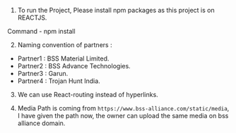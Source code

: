 1. To run the Project, Please install npm packages as this project is on REACTJS.

Command - npm install

2. Naming convention of partners : 

 - Partner1 : BSS Material Limited.
 - Partner2 : BSS Advance Technologies.
 - Partner3 : Garun.
 - Partner4 : Trojan Hunt India.

3. We can use React-routing instead of hyperlinks.

4. Media Path is coming from  `https://www.bss-alliance.com/static/media`, I have given the path now, the owner can upload the same media on bss alliance domain.
